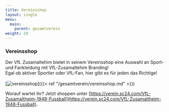 ```yaml
---
title: Vereinsshop
layout: single
menu:
  main:
    parent: gesamtverein
weight: 29
---
```


### Vereinsshop

Der VfL Zusamaltehim bietet in seinem Vereinsshop eine Auswahl an Sport- und Fankleidung mit VfL-Zusamaltehim Branding!<br>
Egal ob aktiver Sportler oder VfL-Fan, hier gibt es für jeden das Richtige!<br>
<br>
[![vereinsshop](/images/Vereinsshop/vfl_vereinsshop.jpg)]({{< ref "/gesamtverein/vereinsshop.md" >}})<br>


Worauf wartet ihr? 
Jetzt shoppen unter [https://verein.sc24.com/VfL-Zusamaltheim-1948-Fussball](https://verein.sc24.com/VfL-Zusamaltheim-1948-Fussball).


